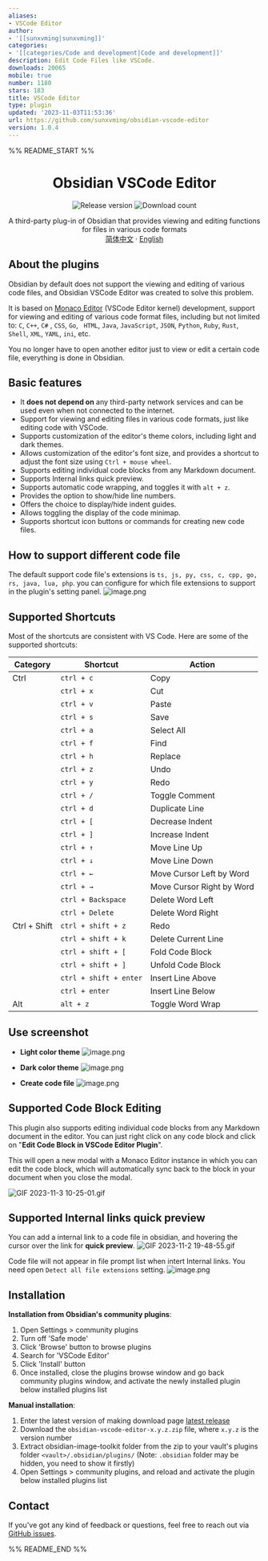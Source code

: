 ```yaml
---
aliases:
- VSCode Editor
author:
- '[[sunxvming|sunxvming]]'
categories:
- '[[categories/Code and development|Code and development]]'
description: Edit Code Files like VSCode.
downloads: 20065
mobile: true
number: 1180
stars: 183
title: VSCode Editor
type: plugin
updated: '2023-11-03T11:53:36'
url: https://github.com/sunxvming/obsidian-vscode-editor
version: 1.0.4
---
```


%% README_START %%

<h1 align="center">Obsidian VSCode Editor</h1>

<p align="center">
    <img alt="Release version" src="https://img.shields.io/github/v/release/sunxvming/obsidian-vscode-editor?style=for-the-badge">
    <img alt="Download count" src="https://img.shields.io/github/downloads/sunxvming/obsidian-vscode-editor/total?style=for-the-badge">
</p>

<p align="center">
    <span>A third-party plug-in of Obsidian that provides viewing and editing functions for files in various code formats</span>
    <br/>
    <a href="/README_cn.md">简体中文</a>
    ·
    <a href="/README.md">English</a>
</p>



## About the plugins

Obsidian by default does not support the viewing and editing of various code files, and Obsidian VSCode Editor was created to solve this problem. 

It is based on [Monaco Editor](https://microsoft.github.io/monaco-editor/) (VSCode Editor kernel) development, support for viewing and editing of various code format files, including but not limited to: ` C `, `C++`, `C#` , ` CSS `, ` Go `, ` HTML`, `Java`, `JavaScript`, `JSON`, `Python`, `Ruby`, `Rust`, `Shell`, `XML`, `YAML`, `ini`, etc.

You no longer have to open another editor just to view or edit a certain code file, everything is done in Obsidian.


## Basic features
- It **does not depend on** any third-party network services and can be used even when not connected to the internet.
- Support for viewing and editing files in various code formats, just like editing code with VSCode.
- Supports customization of the editor's theme colors, including light and dark themes.
- Allows customization of the editor's font size, and provides a shortcut to adjust the font size using `Ctrl + mouse wheel`.
- Supports editing individual code blocks from any Markdown document.
- Supports Internal links quick preview.
- Supports automatic code wrapping, and toggles it with `alt + z`.
- Provides the option to show/hide line numbers.
- Offers the choice to display/hide indent guides.
- Allows toggling the display of the code minimap.
- Supports shortcut icon buttons or commands for creating new code files.

## How to support different code file
The default support code file's extensions is `ts, js, py, css, c, cpp, go, rs, java, lua, php`. you can configure for which file extensions to support in the plugin's setting panel.
![image.png](https://sxm-upload.oss-cn-beijing.aliyuncs.com/imgs/20231103094237.png)



## Supported Shortcuts
Most of the shortcuts are consistent with VS Code. Here are some of the supported shortcuts:

| Category     | Shortcut               | Action                    |
| ------------ | ---------------------- | ------------------------- |
| Ctrl         | `ctrl + c`             | Copy                      |
|              | `ctrl + x`             | Cut                       |
|              | `ctrl + v`             | Paste                     |
|              | `ctrl + s`             | Save                      |
|              | `ctrl + a`             | Select All                |
|              | `ctrl + f`             | Find                      |
|              | `ctrl + h`             | Replace                   |
|              | `ctrl + z`             | Undo                      |
|              | `ctrl + y`             | Redo                      |
|              | `ctrl + /`             | Toggle Comment            |
|              | `ctrl + d`             | Duplicate Line            |
|              | `ctrl + [`             | Decrease Indent           |
|              | `ctrl + ]`             | Increase Indent           |
|              | `ctrl + ↑`             | Move Line Up              |
|              | `ctrl + ↓`             | Move Line Down            |
|              | `ctrl + ←`             | Move Cursor Left by Word  |
|              | `ctrl + →`             | Move Cursor Right by Word |
|              | `ctrl + Backspace`     | Delete Word Left          |
|              | `ctrl + Delete`        | Delete Word Right         |
| Ctrl + Shift | `ctrl + shift + z`     | Redo                      |
|              | `ctrl + shift + k`     | Delete Current Line       |
|              | `ctrl + shift + [`     | Fold Code Block           |
|              | `ctrl + shift + ]`     | Unfold Code Block         |
|              | `ctrl + shift + enter` | Insert Line Above         |
|              | `ctrl + enter`         | Insert Line Below         |
| Alt          | `alt + z`              | Toggle Word Wrap          |



## Use screenshot

- **Light color theme**
![image.png](https://sxm-upload.oss-cn-beijing.aliyuncs.com/imgs/20230921184929.png)

- **Dark color theme**
![image.png](https://sxm-upload.oss-cn-beijing.aliyuncs.com/imgs/20230921184840.png)


- **Create code file**
![image.png](https://sxm-upload.oss-cn-beijing.aliyuncs.com/imgs/20230921185107.png)


## Supported Code Block Editing
 This plugin also supports editing individual code blocks from any Markdown document in the editor.
 You can just right click on any code block and click on "**Edit Code Block in VSCode Editor Plugin**".
 
 This will open a new modal with a Monaco Editor instance in which you can edit the code block, which will automatically sync back to the block in your document when you close the modal.
 
![GIF 2023-11-3 10-25-01.gif](https://sxm-upload.oss-cn-beijing.aliyuncs.com/imgs/GIF%202023-11-3%2010-25-01.gif)


## Supported Internal links quick preview
You can add a internal link to a code file in obsidian, and hovering the cursor over the link for **quick preview**.
![GIF 2023-11-2 19-48-55.gif](https://sxm-upload.oss-cn-beijing.aliyuncs.com/imgs/GIF%202023-11-2%2019-48-55.gif)

Code file will not appear  in file prompt list when intert Internal links. You need open `Detect all file extensions` setting.
![image.png](https://sxm-upload.oss-cn-beijing.aliyuncs.com/imgs/20231103095138.png)

## Installation

**Installation from Obsidian's community plugins**: 
1. Open Settings > community plugins
2. Turn off 'Safe mode'
3. Click 'Browse' button to browse plugins
4. Search for 'VSCode Editor'
5. Click 'Install' button
6. Once installed, close the plugins browse window and go back community plugins window, and activate the newly installed plugin below installed plugins list

**Manual installation**:
1. Enter the latest version of making download page [latest release](https://github.com/sunxvming/obsidian-vscode-editor/releases/latest)
2. Download the `obsidian-vscode-editor-x.y.z.zip` file, where `x.y.z` is the version number
3. Extract obsidian-image-toolkit folder from the zip to your vault's plugins folder `<vault>/.obsidian/plugins/` (Note: `.obsidian` folder may be hidden, you need to show it firstly)
4. Open Settings > community plugins, and reload and activate the plugin below installed plugins list


## Contact

If you've got any kind of feedback or questions, feel free to reach out via [GitHub issues](https://github.com/sunxvming/obsidian-vscode-editor/issues).


%% README_END %%